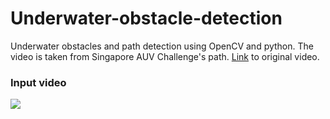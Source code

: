 # Underwater-obstacle-detection
Underwater obstacles and path detection using OpenCV and python. The video is taken from Singapore AUV Challenge's path. 
[Link](https://www.youtube.com/watch?v=H0mIRADzzik) to original video. 

### Input video

![](output.gif)

